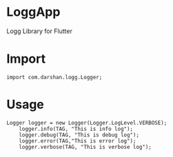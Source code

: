 # LoggApp
Logg Library for Flutter

# Import

`import com.darshan.logg.Logger;`

# Usage

```
Logger logger = new Logger(Logger.LogLevel.VERBOSE);
    logger.info(TAG, "This is info log");
    logger.debug(TAG, "This is debug log");
    logger.error(TAG,"This is error log");
    logger.verbose(TAG, "This is verbose log");
```